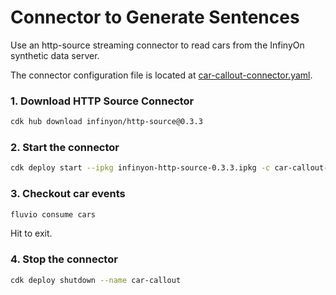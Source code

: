 # Connector to Generate Sentences

Use an http-source streaming connector to read cars from the InfinyOn synthetic data server. 

The connector configuration file is located at [car-callout-connector.yaml](car-callout-connector.yaml).

### 1. Download HTTP Source Connector

```bash
cdk hub download infinyon/http-source@0.3.3
```

### 2. Start the connector

```bash
cdk deploy start --ipkg infinyon-http-source-0.3.3.ipkg -c car-callout-connector.yaml
```

### 3. Checkout  car events

```bash
fluvio consume cars
```

Hit <Ctrl-C> to exit.

### 4. Stop the connector

```bash
cdk deploy shutdown --name car-callout
```

